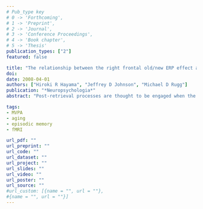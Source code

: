 ```yaml
---
# Pub_type key
# 0 -> 'Forthcoming',
# 1 -> 'Preprint',
# 2 -> 'Journal',
# 3 -> 'Conference Proceedings',
# 4 -> 'Book chapter',
# 5 -> 'Thesis'
publication_types: ["2"]
featured: false

title: "The relationship between the right frontal old/new ERP effect and post-retrieval monitoring: specific or non-specific?"
doi: 
date: 2008-04-01
authors: ["Hiroki R Hayama", "Jeffrey D Johnson", "Michael D Rugg"]
publication: "*Neuropsychologia*"
abstract: "Post-retrieval processes are thought to be engaged when the outcome of an attempt to retrieve information from long-term memory must be monitored or evaluated. Previous research employing event-related potentials (ERPs) has implicated a specific ERP modulation - the 'right frontal old/new effect' - as a correlate of post-retrieval processing. In two experiments we examined whether the right frontal effect is specifically associated with processing of the products of an episodic retrieval attempt. During study, subjects in both experiments made one of two semantic judgments on serially presented pictures. In experiment 1, one study phase was followed by a source memory task, in which subjects responded 'new' to unstudied pictures and signaled the semantic judgment made on each studied picture. A separate study phase was followed by a task in which the studied items required a judgment about their semantic attributes. Robust right frontal effects were elicited by old items in both tasks, indicating that the effects are not selective for the monitoring of the content of information retrieved from episodic memory. In experiment 2, separate study phases were followed by test phases where semantic judgments were made either on old items (as in experiment 1), or on new items. Right frontal effects were elicited by whichever class of items, old or new, required the semantic judgment. Together, these findings indicate that the right frontal old/new effect reflects generic monitoring or decisional processes, rather than processing dedicated to the evaluation of the products of an episodic retrieval attempt."

tags: 
- MVPA
- aging
- episodic memory
- fMRI

url_pdf: ""
url_preprint: ""
url_code: ""
url_dataset: ""
url_project: ""
url_slides: ""
url_video: ""
url_poster: ""
url_source: ""
#url_custom: [{name = "", url = ""},
#{name = "", url = ""}]
---
```


